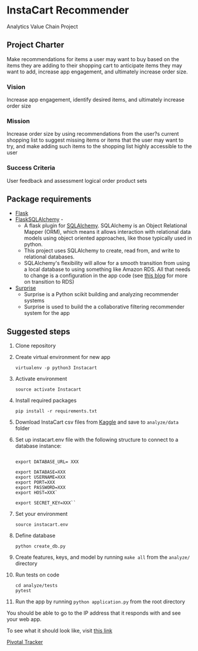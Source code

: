 # InstaCart Recommender 
Analytics Value Chain Project

## Project Charter
Make recommendations for items a user may want to buy based on the items they are adding to their shopping cart to anticipate items they may want to add, increase app engagement, and ultimately increase order size.

### Vision
Increase app engagement, identify desired items, and ultimately increase order size

### Mission
Increase order size by using recommendations from the user?s current shopping list to suggest missing items or items that the user may want to try, and make adding such items to the shopping list highly accessible to the user

### Success Criteria 
User feedback and assessment logical order product sets

## Package requirements
* [Flask](http://flask.pocoo.org/docs/0.12/)
* [FlaskSQLAlchemy](http://flask-sqlalchemy.pocoo.org/2.3/quickstart/#a-minimal-application)  - 
    * A flask plugin for [SQLAlchemy](http://www.sqlalchemy.org/). SQLAlchemy is an Object Relational Mapper (ORM), which means it allows interaction with relational data models using object oriented approaches, like those typically used in python. 
    * This project uses SQLAlchemy to create, read from, and write to relational databases. 
    * SQLAlchemy's flexibility will allow for a smooth transition from using a local database to using something like Amazon RDS. All that needs to change is a configuration in the app code (see [this blog](https://medium.com/@rodkey/deploying-a-flask-application-on-aws-a72daba6bb80) for more on transition to RDS)
* [Surprise](http://surpriselib.com/) 
    * Surprise is a Python scikit building and analyzing recommender systems
    * Surprise is used to build the a collaborative filtering recommender system for the app
 
## Suggested steps

1. Clone repository

2. Create virtual environment for new app 

    ```virtualenv -p python3 Instacart```
    
3. Activate environment

    ```source activate Instacart```

4. Install required packages 

    ```pip install -r requirements.txt```

5. Download InstaCart csv files from [Kaggle](https://www.kaggle.com/c/instacart-market-basket-analysis/data) and save to ```analyze/data``` folder

6. Set up instacart.env file with the following structure to connect to a database instance: 

   ```#!/bin/bash

   export DATABASE_URL= XXX

   export DATABASE=XXX
   export USERNAME=XXX
   export PORT=XXX
   export PASSWORD=XXX
   export HOST=XXX`
   
   export SECRET_KEY=XXX`` 

6. Set your environment

   ```source instacart.env```

7. Define database 

    ```python create_db.py```
    
8. Create features, keys, and model by running  ```make all``` from the ```analyze/``` directory

9. Run tests on code

    ```
    cd analyze/tests
    pytest
    ```
   
10. Run the app by running ```python application.py``` from the root directory

You should be able to go to the IP address that it responds with and see your web app.

To see what it should look like, visit [this link](http://instacart-dev.us-east-2.elasticbeanstalk.com/homepage)

[Pivotal Tracker](https://www.pivotaltracker.com/n/projects/2142049)